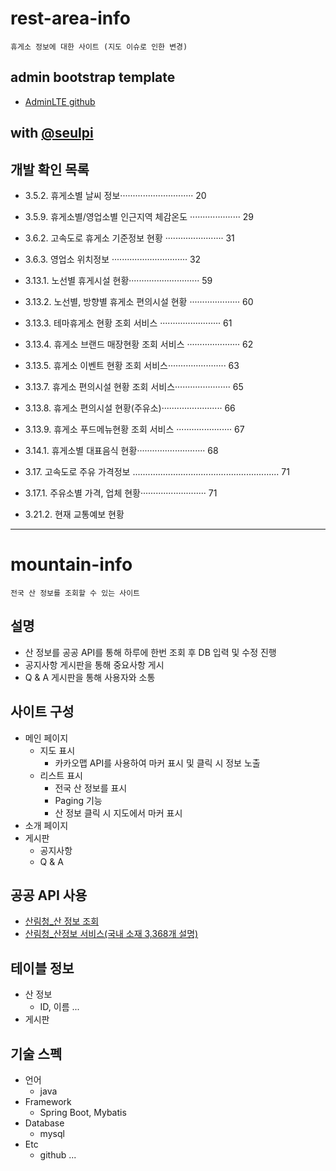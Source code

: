 # rest-area-info
    휴게소 정보에 대한 사이트 (지도 이슈로 인한 변경)

## admin bootstrap template
  * [AdminLTE github](https://github.com/ColorlibHQ/AdminLTE)

## with [@seulpi](https://github.com/seulpi)

## 개발 확인 목록
  + 3.5.2. 휴게소별 날씨 정보····························· 20

  + 3.5.9. 휴게소별/영업소별 인근지역 체감온도 ···················· 29

  + 3.6.2. 고속도로 휴게소 기준정보 현황 ······················· 31
  + 3.6.3. 영업소 위치정보 ······························ 32

  + 3.13.1. 노선별 휴게시설 현황···························· 59
  + 3.13.2. 노선별, 방향별 휴게소 편의시설 현황 ···················· 60
  + 3.13.3. 테마휴게소 현황 조회 서비스 ························ 61
  + 3.13.4. 휴게소 브랜드 매장현황 조회 서비스 ····················· 62
  + 3.13.5. 휴게소 이벤트 현황 조회 서비스······················· 63

  + 3.13.7. 휴게소 편의시설 현황 조회 서비스······················ 65
  + 3.13.8. 휴게소 편의시설 현황(주유소)························ 66
  + 3.13.9. 휴게소 푸드메뉴현황 조회 서비스 ······················ 67

  + 3.14.1. 휴게소별 대표음식 현황··························· 68

  + 3.17. 고속도로 주유 가격정보 .......................................................... 71
  + 3.17.1. 주유소별 가격, 업체 현황·························· 71

  + 3.21.2. 현재 교통예보 현황
---
# mountain-info
    전국 산 정보를 조회할 수 있는 사이트

## 설명
  * 산 정보를 공공 API를 통해 하루에 한번 조회 후 DB 입력 및 수정 진행
  * 공지사항 게시판을 통해 중요사항 게시
  * Q & A 게시판을 통해 사용자와 소통

## 사이트 구성
  * 메인 페이지
    + 지도 표시
      - 카카오맵 API를 사용하여 마커 표시 및 클릭 시 정보 노출
    + 리스트 표시
      - 전국 산 정보를 표시
      - Paging 기능
      - 산 정보 클릭 시 지도에서 마커 표시
  * 소개 페이지
  * 게시판
    + 공지사항
    + Q & A

## 공공 API 사용
  * [산림청_산 정보 조회](https://www.data.go.kr/data/15058682/openapi.do)
  * [산림청_산정보 서비스(국내 소재 3,368개 설명)](https://www.data.go.kr/data/15058662/openapi.do)

## 테이블 정보
  * 산 정보
    + ID, 이름 ...
  * 게시판

## 기술 스펙
  + 언어
    - java
  + Framework
    - Spring Boot, Mybatis
  + Database
    - mysql
  + Etc
    - github ...
